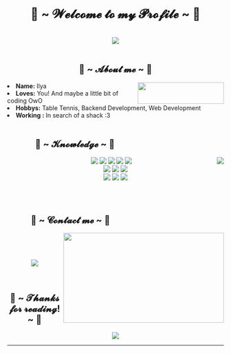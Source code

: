 <body>
    <h1 align="center">💖 ~ 𝓦𝓮𝓵𝓬𝓸𝓶𝓮 𝓽𝓸 𝓶𝔂 𝓟𝓻𝓸𝓯𝓲𝓵𝓮 ~ 💖</h1>
    <br>
    <div align="center">
        <img src="https://i.imgur.com/jx17oHT.gif">
    </div>
    <br>
    <div>
        <h2 align="center"> 🦊 ~ 𝓐𝓫𝓸𝓾𝓽 𝓶𝓮 ~ 🦊 </h2>
        <img src="https://c.tenor.com/wDDY2RNqRGEAAAAC/anime.gif"
            align="right" width="200px" height="50px">
        <li>
            <b>Name:</b> Ilya</li>
        <li>
            <b>Loves:</b> You! And maybe a little bit of coding OwO
        </li>
        <li>
            <b>Hobbys:</b> Table Tennis, Backend Development, Web Development
        </li>
        <li>
            <b>Working :</b> In search of a shack :3
        </li>
        <br>
    </div>
    <div>
        <h2 align="left">             📇 ~ 𝓚𝓷𝓸𝔀𝓵𝓮𝓭𝓰𝓮 ~ 📇</h2>
        <p>
            <img src="https://i.pinimg.com/originals/8d/4b/77/8d4b77c44b7a68c0fd609411e2c0ec3c.gif" align="right">
    </div>
    <div>
        <p align="center">
            <img src="https://img.shields.io/badge/html5%20-%23E34F26.svg?&style=for-the-badge&logo=html5&logoColor=white"/>
            <img src="https://img.shields.io/badge/css3%20-%231572B6.svg?&style=for-the-badge&logo=css3&logoColor=white"/>
            <img src="https://img.shields.io/badge/Python-14354C?style=for-the-badge&logo=python&logoColor=white"/>
            <img src="https://img.shields.io/badge/Django-092E20?style=for-the-badge&logo=django&logoColor=white"/>
            <img src="https://img.shields.io/badge/C-00599C?style=for-the-badge&logo=c&logoColor=white"/>
            <br>
            <img src="https://img.shields.io/badge/C%2B%2B-00599C?style=for-the-badge&logo=c%2B%2B&logoColor=white"/>
            <img src="https://img.shields.io/badge/node.js%20-%2343853D.svg?&style=for-the-badge&logo=node.js&logoColor=white"/>
            <img src="https://img.shields.io/badge/javascript%20-%23323330.svg?&style=for-the-badge&logo=javascript&logoColor=%23F7DF1E"/>
            <br>
                 <img src="https://img.shields.io/badge/PostgreSQL-316192?style=for-the-badge&logo=postgresql&logoColor=white"/>
                 <img src="https://img.shields.io/badge/Heroku-430098?style=for-the-badge&logo=heroku&logoColor=white"/>
                 <img src="https://img.shields.io/badge/git%20-%23F05033.svg?&style=for-the-badge&logo=git&logoColor=white"/>
            <br><br>
        </p>
        <br>
        <h2>           📝 ~ 𝓒𝓸𝓷𝓽𝓪𝓬𝓽 𝓶𝓮 ~ 📝</h2>
        <img src="https://i.imgur.com/KXx0cCx.gif" align="right" width="373.5px" height="208.5px">
        <br>
        <p align="center"> <br>
            </p>
                <p align="center">
                    <a href="https://t.me/untouchabl3pineapple" target="_blank"><img
                            src="https://img.shields.io/badge/Telegram-2CA5E0?style=for-the-badge&logo=telegram&logoColor=white" /></a>
                </p>
    </div>
    <br>
    <div>
        <h2 align="center">💖 ~ 𝓣𝓱𝓪𝓷𝓴𝓼 𝓯𝓸𝓻 𝓻𝓮𝓪𝓭𝓲𝓷𝓰! ~ 💖</h2>
        <div align="center">
            <img src="https://thumbs.gfycat.com/ElderlyNiceIsopod-size_restricted.gif">
        </div>
        <hr>
    </div>
    </div>
</body>